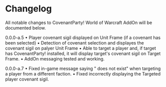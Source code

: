 # Changelog
All notable changes to CovenantParty! World of Warcraft AddOn will be documented below.

0.0.0-a.5
    • Player covenant sigil displayed on Unit Frame (if a covenant has been selected)
    • Detection of covenant selection and displayes the covenant sigil on palyer Unit Frame
    • Able to target a player and, if target has CovenantParty! installed, it will display target's covenant sigil
        on Target Frame.
    • AddOn messaging tested and working.

0.0.0-a.7
    • Fixed in-game message saying "<player name> does not exist" when targeting a player from a different faction.
    • Fixed incorrectly displaying the Targeted player covenant sigil. 